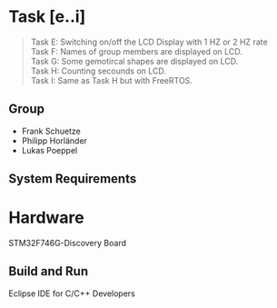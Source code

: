 # Task [e..i]
> Task  E: Switching on/off the LCD Display with 1 HZ or 2 HZ rate  
> Task  F: Names of group members are displayed on LCD.  
> Task  G: Some gemotircal shapes are displayed on LCD.  
> Task  H: Counting secounds on LCD.  
> Task  I: Same as Task H but with FreeRTOS.     

## Group
- Frank Schuetze
- Philipp Horländer
- Lukas Poeppel

## System Requirements

# Hardware
STM32F746G-Discovery Board

## Build and Run
Eclipse IDE for C/C++ Developers




